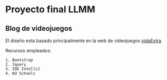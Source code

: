 # Proyecto final LLMM

## Blog de videojuegos

El diseño esta basado principalmente en la web de videojuegos [vidaExtra](https://www.vidaextra.com/)


Recursos empleados:
    
    1. Bootstrap
    2. Jquery
    3. IDE IntelliJ
    4. W3 Schools
